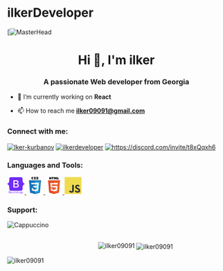 # ilkerDeveloper

[![MasterHead](http://www.git-tower.com/blog/assets/img/default-post-header@960w.png)
<h1 align="center">Hi 👋, I'm ilker</h1>
<h3 align="center">A passionate Web developer from Georgia</h3>

- 🔭 I’m currently working on **React**

- 📫 How to reach me **ilker09091@gmail.com**

<h3 align="left">Connect with me:</h3>
<p align="left">
<a href="https://codepen.io/lker-kurbanov" target="blank"><img align="center" src="https://raw.githubusercontent.com/rahuldkjain/github-profile-readme-generator/master/src/images/icons/Social/codepen.svg" alt="lker-kurbanov" height="30" width="40" /></a>
<a href="https://www.youtube.com/c/ilkerdeveloper" target="blank"><img align="center" src="https://raw.githubusercontent.com/rahuldkjain/github-profile-readme-generator/master/src/images/icons/Social/youtube.svg" alt="ilkerdeveloper" height="30" width="40" /></a>
<a href="https://discord.gg/https://discord.com/invite/t8xQqxh6" target="blank"><img align="center" src="https://raw.githubusercontent.com/rahuldkjain/github-profile-readme-generator/master/src/images/icons/Social/discord.svg" alt="https://discord.com/invite/t8xQqxh6" height="30" width="40" /></a>
</p>

<h3 align="left">Languages and Tools:</h3>
<p align="left"> <a href="https://getbootstrap.com" target="_blank" rel="noreferrer"> <img src="https://raw.githubusercontent.com/devicons/devicon/master/icons/bootstrap/bootstrap-plain-wordmark.svg" alt="bootstrap" width="40" height="40"/> </a> <a href="https://www.w3schools.com/css/" target="_blank" rel="noreferrer"> <img src="https://raw.githubusercontent.com/devicons/devicon/master/icons/css3/css3-original-wordmark.svg" alt="css3" width="40" height="40"/> </a> <a href="https://www.w3.org/html/" target="_blank" rel="noreferrer"> <img src="https://raw.githubusercontent.com/devicons/devicon/master/icons/html5/html5-original-wordmark.svg" alt="html5" width="40" height="40"/> </a> <a href="https://developer.mozilla.org/en-US/docs/Web/JavaScript" target="_blank" rel="noreferrer"> <img src="https://raw.githubusercontent.com/devicons/devicon/master/icons/javascript/javascript-original.svg" alt="javascript" width="40" height="40"/> </a> </p>

<h3 align="left">Support:</h3>
<p><a href="https://ko-fi.com/Cappuccino"> <img align="left" src="https://cdn.ko-fi.com/cdn/kofi3.png?v=3" height="50" width="210" alt="Cappuccino" /></a></p><br><br>

<p><img align="left" src="https://github-readme-stats.vercel.app/api/top-langs?username=ilker09091&show_icons=true&locale=en&layout=compact" alt="ilker09091" /></p>

<p>&nbsp;<img align="center" src="https://github-readme-stats.vercel.app/api?username=ilker09091&show_icons=true&locale=en" alt="ilker09091" /></p>

<p><img align="center" src="https://github-readme-streak-stats.herokuapp.com/?user=ilker09091&" alt="ilker09091" /></p>
